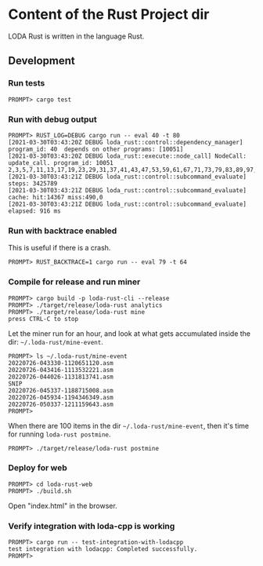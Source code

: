 # Content of the Rust Project dir

LODA Rust is written in the language Rust.



## Development

### Run tests

```
PROMPT> cargo test
```


### Run with debug output

```
PROMPT> RUST_LOG=DEBUG cargo run -- eval 40 -t 80
[2021-03-30T03:43:20Z DEBUG loda_rust::control::dependency_manager] program_id: 40  depends on other programs: [10051]
[2021-03-30T03:43:20Z DEBUG loda_rust::execute::node_call] NodeCall: update_call. program_id: 10051
2,3,5,7,11,13,17,19,23,29,31,37,41,43,47,53,59,61,67,71,73,79,83,89,97,101,103,107,109,113,127,131,137,139,149,151,157,163,167,173,179,181,191,193,197,199,211,223,227,229,233,239,241,251,257,263,269,271,277,281,283,293,307,311,313,317,331,337,347,349,353,359,367,373,379,383,389,397,401,409
[2021-03-30T03:43:21Z DEBUG loda_rust::control::subcommand_evaluate] steps: 3425789
[2021-03-30T03:43:21Z DEBUG loda_rust::control::subcommand_evaluate] cache: hit:14367 miss:490,0
[2021-03-30T03:43:21Z DEBUG loda_rust::control::subcommand_evaluate] elapsed: 916 ms
```


### Run with backtrace enabled

This is useful if there is a crash.

```
PROMPT> RUST_BACKTRACE=1 cargo run -- eval 79 -t 64
```


### Compile for release and run miner

```
PROMPT> cargo build -p loda-rust-cli --release
PROMPT> ./target/release/loda-rust analytics
PROMPT> ./target/release/loda-rust mine
press CTRL-C to stop
```

Let the miner run for an hour, and look at what gets accumulated inside the dir: `~/.loda-rust/mine-event`.

```
PROMPT> ls ~/.loda-rust/mine-event
20220726-043330-1120651120.asm
20220726-043416-1113532221.asm
20220726-044026-1131813741.asm
SNIP
20220726-045337-1188715008.asm
20220726-045934-1194346349.asm
20220726-050337-1211159643.asm
PROMPT> 
```

When there are 100 items in the dir `~/.loda-rust/mine-event`, then it's time for running `loda-rust postmine`.

```
PROMPT> ./target/release/loda-rust postmine
```


### Deploy for web

```
PROMPT> cd loda-rust-web
PROMPT> ./build.sh
```

Open "index.html" in the browser.


### Verify integration with loda-cpp is working

```
PROMPT> cargo run -- test-integration-with-lodacpp
test integration with lodacpp: Completed successfully.
PROMPT>
```

